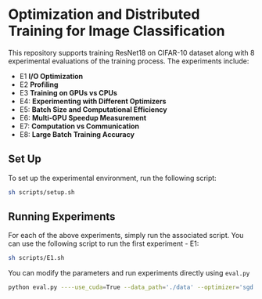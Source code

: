 # Optimization and Distributed Training for Image Classification

This repository supports training ResNet18 on CIFAR-10 dataset along with 8 experimental evaluations of the training process. The experiments include:
- E1 **I/O Optimization**
- E2 **Profiling**
- E3 **Training on GPUs vs CPUs**
- E4: **Experimenting with Different Optimizers**
- E5: **Batch Size and Computational Efficiency**
- E6: **Multi-GPU Speedup Measurement**
- E7: **Computation vs Communication**
- E8: **Large Batch Training Accuracy**


## Set Up

To set up the experimental environment, run the following script:

```sh
sh scripts/setup.sh
```
## Running Experiments

For each of the above experiments, simply run the associated script. You can use the following script to run the first experiment - E1: 
```sh
sh scripts/E1.sh
```
You can modify the parameters and run experiments directly using `eval.py`
```sh
python eval.py ----use_cuda=True --data_path='./data' --optimizer='sgd' --batch_size=64 --num_workers=2 --num_gpus=2 --get_bandwidth=True
```
